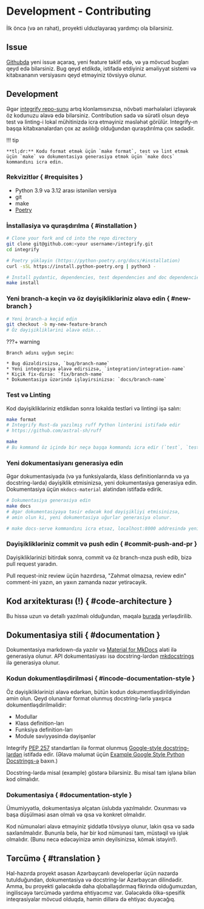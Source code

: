 # Development - Contributing

İlk öncə (və ən rahat), proyekti ulduzlayaraq yardımçı ola bilərsiniz.

## Issue

[Githubda](https://github.com/mmzeynalli/integrify/issues) yeni issue açaraq, yeni feature təklif edə, və ya mövcud bugları qeyd edə bilərsiniz.
Bug qeyd etdikdə, istifadə etdiyiniz əməliyyat sistemi və kitabxananın versiyasını qeyd etməyiniz tövsiyyə olunur.

## Development

Əgər [integrify repo-sunu](https://github.com/mmzeynalli/integrify/) artıq klonlamısınızsa, növbəti mərhələləri izləyərək öz kodunuzu əlavə edə bilərsiniz. Contribution sadə və sürətli olsun deyə test və linting-i lokal mühitinizdə icra etməyiniz məsləhət görülür. Integrify-ın başqa kitabxanalardan çox az asılılığı olduğundan quraşdırılma çox sadədir.

!!! tip

    **tl;dr:** Kodu format etmək üçün `make format`, test və lint etmək üçün `make` və dokumentasiya generasiya etmək üçün `make docs` kommandını icra edin.

### Rekvizitlər { #requisites }

* Python 3.9 və 3.12 arası istənilən versiya
* git
* make
* [Poetry](https://python-poetry.org/docs/#installation)

### İnstallasiya və quraşdırılma  { #installation }

```bash
# Clone your fork and cd into the repo directory
git clone git@github.com:<your username>/integrify.git
cd integrify

# Poetry yükləyin (https://python-poetry.org/docs/#installation)
curl -sSL https://install.python-poetry.org | python3 -

# Install pydantic, dependencies, test dependencies and doc dependencies
make install
```

### Yeni branch-a keçin və öz dəyişiklikləriniz əlavə edin  { #new-branch }

```bash
# Yeni branch-a keçid edin
git checkout -b my-new-feature-branch
# Öz dəyişikliklərini əlavə edin...
```

???+ warning

    Branch adını uyğun seçin:

    * Bug düzəldirsizsə, `bug/branch-name`
    * Yeni inteqrasiya əlavə edirsizsə, `integration/integration-name`
    * Kiçik fix-dirsə: `fix/branch-name`
    * Dokumentasiya üzərində işləyirsinizsə: `docs/branch-name`

### Test və Linting

Kod dəyişiklikləriniz etdikdən sonra lokalda testləri və lintingi işə salın:

```bash
make format
# Integrify Rust-da yazılmış ruff Python linterini istifadə edir
# https://github.com/astral-sh/ruff

make
# Bu kommand öz içində bir neçə başqa kommandı icra edir (`test`, `testcov` and `lint`)
```

### Yeni dokumentasiyanı generasiya edin

Əgər dokumentasiyada (və ya funksiyalarda, klass definitionlarında və ya docstring-lərdə) dəyişiklik etmisinizsə, yeni dokumentasiya generasiya edin. 
Dokumentasiya üçün `mkdocs-material` alətindən istifadə edirik.

```bash
# Dokumentasiya generasiya edin
make docs
# Əgər dokumentasiyaya təsir edəcək kod dəyişikliyi etmisinizsə, 
# əmin olun ki, yeni dokumentasiya uğurlar generasiya olunur.

# make docs-serve kommandını icra etsəz, localhost:8000 addresində yeni dokumentasiyanı da görə bilərsiniz.
```

### Dəyişiklikləriniz commit və push edin  { #commit-push-and-pr }

Dəyişikliklərinizi bitirdək sonra, commit və öz branch-ınıza push edib, bizə pull request yaradın.

Pull request-iniz review üçün hazırdırsa, "Zəhmət olmazsa, review edin" comment-ini yazın, ən yaxın zamanda nəzər yetirəcəyik.

## Kod arxitekturası (!) { #code-architecture }

Bu hissə uzun və detallı yazılmalı olduğundan, məqalə [burada](./code-architecture.md) yerləşdirilib.

## Dokumentasiya stili { #documentation }

Dokumentasiya markdown-da yazılır və [Material for MkDocs](https://squidfunk.github.io/mkdocs-material/) aləti ilə generasiya olunur. API dokumentasiyası isə docstring-lərdən [mkdocstrings](https://mkdocstrings.github.io/) ilə generasiya olunur.

### Kodun dokumentləşdirilməsi { #incode-documentation-style }

Öz dəyişikliklərinizi əlavə edərkən, bütün kodun dokumentləşdirildiyindən əmin olun. Qeyd olunanlar format olunmuş docstring-lərlə yaxşıca dokumentləşdirilməlidir:

* Modullar
* Klass definition-ları
* Funksiya definition-ları
* Module səviyyəsində dəyişənlər

Integrify [PEP 257](https://www.python.org/dev/peps/pep-0257/) standartları ilə format olunmuş [Google-style docstring-lərdən](https://google.github.io/styleguide/pyguide.html#38-comments-and-docstrings)  istifadə edir. (Əlavə məlumat üçün [Example Google Style Python Docstrings-ə](https://sphinxcontrib-napoleon.readthedocs.io/en/latest/example_google.html) baxın.)

Docstring-lərdə misal (example) göstərə bilərsiniz. Bu misal tam işlənə bilən kod olmalıdır.

### Dokumentasiya { #documentation-style }

Ümumiyyətlə, dokumentasiya əlçatan üslubda yazılmalıdır. Oxunması və başa düşülməsi asan olmalı və qısa və konkret olmalıdır.

Kod nümunələri əlavə etməyiniz şiddətlə tövsiyyə olunur, lakin qısa və sadə saxlanılmalıdır. Bununla belə, hər bir kod nümunəsi tam, müstəqil və işlək olmalıdır. (Bunu necə edəcəyinizə əmin deyilsinizsə, kömək istəyin!).

## Tərcümə { #translation }

Hal-hazırda proyekt əsasən Azərbaycanlı developerlər üçün nəzərdə tutulduğundan, dokumentasiya və docstring-lər Azərbaycan dilindədir.
Amma, bu proyekti gələcəkdə daha qloballaşdırmaq fikrində olduğumuzdan, ingiliscəyə tərcümədə yardıma ehtiyacımız var. Gələcəkdə ölkə-spesifik inteqrasiyalar
mövcud olduqda, həmin dillərə də ehtiyac duyacağıq.
